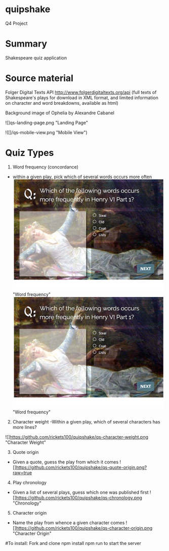 # quipshake
Q4 Project

# Summary
Shakespeare quiz application


# Source material
Folger Digital Texts API
http://www.folgerdigitaltexts.org/api
(full texts of Shakespeare's plays for download in XML format, and limited information on character and word breakdowns, available as html)

Background image of Ophelia by Alexandre Cabanel

![]qs-landing-page.png "Landing Page"

!([]/qs-mobile-view.png "Mobile View")

# Quiz Types
1. Word frequency (concordance)
  - within a given play, pick which of several words occurs more often
![](https://raw.githubusercontent.com/rickets100/quipshake/master/qs-word-frequency.png) "Word frequency"
![](./qs-word-frequency.png) "Word frequency"

2. Character weight
-Within a given play, which of several characters has more lines?


![]https://github.com/rickets100/quipshake/qs-character-weight.png "Character Weight"

3. Quote origin
  - Given a quote, guess the play from which it comes
  ![]https://github.com/rickets100/quipshake/qs-quote-origin.png?raw=true

4. Play chronology
  - Given a list of several plays, guess which one was published first
  ![]https://github.com/rickets100/quipshake/qs-chronology.png "Chronology"


5. Character origin
  - Name the play from whence a given character comes
  ![]https://github.com/rickets100/quipshake/qs-character-origin.png "Character Origin"


#To install:
Fork and clone
npm install
npm run to start the server
